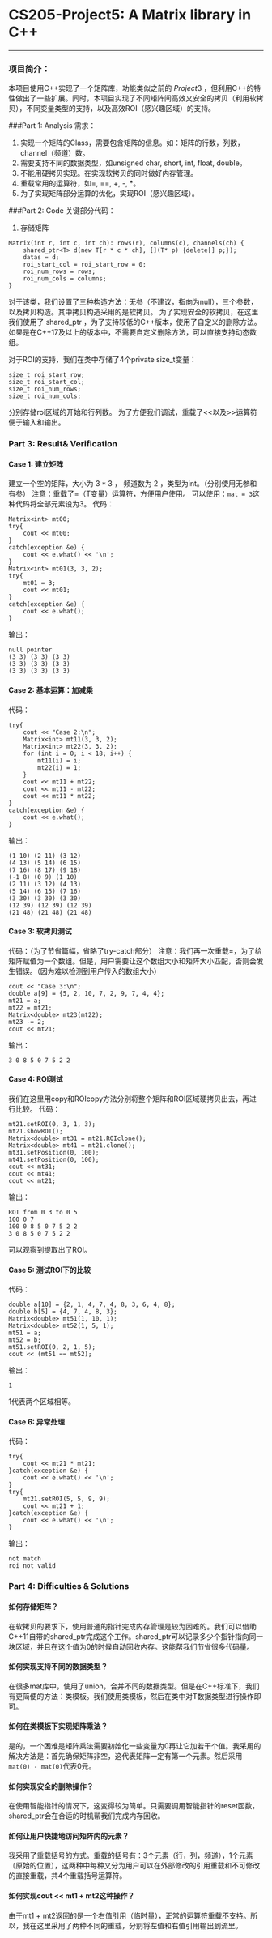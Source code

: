 # CS205-Project5: A Matrix library in C++
___

### 项目简介：
本项目使用C++实现了一个矩阵库，功能类似之前的 $Project3$ ，但利用C++的特性做出了一些扩展。同时，本项目实现了不同矩阵间高效又安全的拷贝（利用软拷贝），不同变量类型的支持，以及高效ROI（感兴趣区域）的支持。

###Part 1: Analysis
需求：
1. 实现一个矩阵的Class，需要包含矩阵的信息。如：矩阵的行数，列数，channel（频道）数。
2. 需要支持不同的数据类型，如unsigned char, short, int, float, double。
3. 不能用硬拷贝实现。在实现软拷贝的同时做好内存管理。
4. 重载常用的运算符，如=, ==, +, -, *。
5. 为了实现矩阵部分运算的优化，实现ROI（感兴趣区域）。

###Part 2: Code
关键部分代码：
1. 存储矩阵
```
Matrix(int r, int c, int ch): rows(r), columns(c), channels(ch) {
    shared_ptr<T> d(new T[r * c * ch], [](T* p) {delete[] p;});
    datas = d;
    roi_start_col = roi_start_row = 0;
    roi_num_rows = rows;
    roi_num_cols = columns;
}
```
对于该类，我们设置了三种构造方法：无参（不建议，指向为null），三个参数，以及拷贝构造。其中拷贝构造采用的是软拷贝。
为了实现安全的软拷贝，在这里我们使用了 shared_ptr ，为了支持较低的C++版本，使用了自定义的删除方法。如果是在C++17及以上的版本中，不需要自定义删除方法，可以直接支持动态数组。

对于ROI的支持，我们在类中存储了4个private size_t变量：
```
size_t roi_start_row;
size_t roi_start_col;
size_t roi_num_rows;
size_t roi_num_cols;
```
分别存储roi区域的开始和行列数。
为了方便我们调试，重载了<<以及>>运算符便于输入和输出。
### Part 3: Result& Verification
#### Case 1: 建立矩阵
建立一个空的矩阵，大小为 $3*3$ ， 频道数为 $2$ ，类型为int。（分别使用无参和有参）
注意：重载了=（T变量）运算符，方便用户使用。
可以使用：```mat = 3```这种代码将全部元素设为3。
代码：
```
Matrix<int> mt00;
try{
    cout << mt00;
}
catch(exception &e) {
    cout << e.what() << '\n';
}
Matrix<int> mt01(3, 3, 2);
try{
    mt01 = 3;
    cout << mt01;
}
catch(exception &e) {
    cout << e.what();
}
```
输出：
```
null pointer
(3 3) (3 3) (3 3)
(3 3) (3 3) (3 3)
(3 3) (3 3) (3 3)
```
#### Case 2: 基本运算：加减乘
代码：
```
try{
    cout << "Case 2:\n";
    Matrix<int> mt11(3, 3, 2);
    Matrix<int> mt22(3, 3, 2);
    for (int i = 0; i < 18; i++) {
        mt11(i) = i;
        mt22(i) = 1;
    }
    cout << mt11 + mt22;
    cout << mt11 - mt22;
    cout << mt11 * mt22;
}
catch(exception &e) {
    cout << e.what();
}
```
输出：
```
(1 10) (2 11) (3 12)
(4 13) (5 14) (6 15)
(7 16) (8 17) (9 18)
(-1 8) (0 9) (1 10)
(2 11) (3 12) (4 13)
(5 14) (6 15) (7 16)
(3 30) (3 30) (3 30)
(12 39) (12 39) (12 39)
(21 48) (21 48) (21 48)
```
#### Case 3: 软拷贝测试
代码：（为了节省篇幅，省略了try-catch部分）
注意：我们再一次重载=，为了给矩阵赋值为一个数组。但是，用户需要让这个数组大小和矩阵大小匹配，否则会发生错误。（因为难以检测到用户传入的数组大小）
```
cout << "Case 3:\n";
double a[9] = {5, 2, 10, 7, 2, 9, 7, 4, 4};
mt21 = a;
mt22 = mt21;
Matrix<double> mt23(mt22);
mt23 -= 2;
cout << mt21;
```
输出：
```
3 0 8 5 0 7 5 2 2
```
#### Case 4: ROI测试
我们在这里用copy和ROIcopy方法分别将整个矩阵和ROI区域硬拷贝出去，再进行比较。
代码：
```
mt21.setROI(0, 3, 1, 3);
mt21.showROI();
Matrix<double> mt31 = mt21.ROIclone();
Matrix<double> mt41 = mt21.clone();
mt31.setPosition(0, 100);
mt41.setPosition(0, 100);
cout << mt31;
cout << mt41;
cout << mt21;
```
输出：
```
ROI from 0 3 to 0 5
100 0 7
100 0 8 5 0 7 5 2 2
3 0 8 5 0 7 5 2 2
```
可以观察到提取出了ROI。
#### Case 5: 测试ROI下的比较
代码：
```
double a[10] = {2, 1, 4, 7, 4, 8, 3, 6, 4, 8};
double b[5] = {4, 7, 4, 8, 3};
Matrix<double> mt51(1, 10, 1);
Matrix<double> mt52(1, 5, 1);
mt51 = a;
mt52 = b;
mt51.setROI(0, 2, 1, 5);
cout << (mt51 == mt52);
```
输出：
```
1
```
1代表两个区域相等。
#### Case 6: 异常处理
代码：
```
try{
    cout << mt21 * mt21;
}catch(exception &e) {
    cout << e.what() << '\n';
}
try{
    mt21.setROI(5, 5, 9, 9);
    cout << mt21 + 1;
}catch(exception &e) {
    cout << e.what() << '\n';
}
```
输出：
```
not match
roi not valid
```
### Part 4: Difficulties & Solutions

#### 如何存储矩阵？
在软拷贝的要求下，使用普通的指针完成内存管理是较为困难的。我们可以借助C++11自带的shared_ptr完成这个工作。shared_ptr可以记录多少个指针指向同一块区域，并且在这个值为0的时候自动回收内存。这能帮我们节省很多代码量。

#### 如何实现支持不同的数据类型？
在很多mat库中，使用了union，合并不同的数据类型。但是在C++标准下，我们有更简便的方法：类模板。我们使用类模板，然后在类中对T数据类型进行操作即可。

#### 如何在类模板下实现矩阵乘法？
是的，一个困难是矩阵乘法需要初始化一些变量为0再让它加若干个值。我采用的解决方法是：首先确保矩阵非空，这代表矩阵一定有第一个元素。然后采用```mat(0) - mat(0)```代表0元。

#### 如何实现安全的删除操作？
在使用智能指针的情况下，这变得较为简单。只需要调用智能指针的reset函数，shared_ptr会在合适的时机帮我们完成内存回收。

#### 如何让用户快捷地访问矩阵内的元素？
我采用了重载括号的方式。重载的括号有：3个元素（行，列，频道），1个元素（原始的位置），这两种中每种又分为用户可以在外部修改的引用重载和不可修改的直接重载，共4个重载括号运算符。

#### 如何实现cout << mt1 + mt2这种操作？
由于mt1 + mt2返回的是一个右值引用（临时量），正常的运算符重载不支持。所以，我在这里采用了两种不同的重载，分别将左值和右值引用输出到流里。
